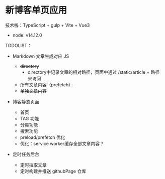 # 新博客单页应用

技术栈：TypeScript + gulp + Vite + Vue3

- node: v14.12.0

TODOLIST：

- Markdown 文章生成对应 JS
  - ~~directory~~
    - directory中记录文章的相对路径，页面中通过 /static/article + 路径来访问
  - ~~所有文章内容（prefetch）~~
  - ~~单独文章内容~~

- 博客静态页面
  - 首页
  - TAG 功能
  - 分类功能
  - 搜索功能
  - preload/prefetch 优化
  - 优化：service worker缓存全部文章内容？

- 定时任务后台
  - 定时拉取文章
  - 定时构建并推送 githubPage 仓库
